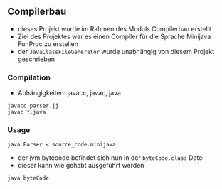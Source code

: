 ## Compilerbau

- dieses Projekt wurde im Rahmen des Moduls Compilerbau erstellt
- Ziel des Projektes war es einen Compiler für die Sprache Minijava FunProc zu erstellen
- der `JavaClassFileGenerator` wurde unabhängig von diesem Projekt geschrieben

### Compilation

- Abhängigkeiten: javacc, javac, java

```
javacc parser.jj
javac *.java
```

### Usage

```
java Parser < source_code.minijava
```

- der jvm bytecode befindet sich nun in der `byteCode.class` Datei
- dieser kann wie gehabt ausgeführt werden

```
java byteCode
```